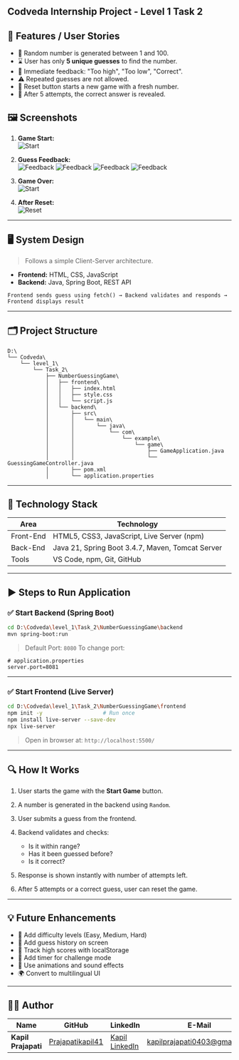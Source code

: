 ## Codveda Internship Project - Level 1 Task 2

## 🔧 Features / User Stories

- 🎲 Random number is generated between 1 and 100.
- ⌛ User has only **5 unique guesses** to find the number.
- 📢 Immediate feedback: "Too high", "Too low", "Correct".
- ⚠️ Repeated guesses are not allowed.
- 🔄 Reset button starts a new game with a fresh number.
- 🛑 After 5 attempts, the correct answer is revealed.



## 🖼️ Screenshots

1. **Game Start:**  
   ![Start](https://github.com/Prajapatikapil41/NumberGuessingGame/blob/main/Images/Screenshot%20(141).png?raw=true)

2. **Guess Feedback:**  
     ![Feedback](https://github.com/Prajapatikapil41/NumberGuessingGame/blob/main/Images/Screenshot%20(142).png?raw=true)
     ![Feedback](https://github.com/Prajapatikapil41/NumberGuessingGame/blob/main/Images/Screenshot%20(143).png?raw=true)
     ![Feedback](https://github.com/Prajapatikapil41/NumberGuessingGame/blob/main/Images/Screenshot%20(144).png?raw=true)
     ![Feedback](https://github.com/Prajapatikapil41/NumberGuessingGame/blob/main/Images/Screenshot%20(145).png?raw=true)

4. **Game Over:**  
     ![Start](https://github.com/Prajapatikapil41/NumberGuessingGame/blob/main/Images/Screenshot%20(146).png?raw=true)

5. **After Reset:**  
   ![Reset](https://github.com/Prajapatikapil41/NumberGuessingGame/blob/main/Images/Screenshot%20(147).png?raw=true)

---

## 🖥️ System Design

> Follows a simple Client-Server architecture.

- **Frontend:** HTML, CSS, JavaScript
- **Backend:** Java, Spring Boot, REST API

```text
Frontend sends guess using fetch() → Backend validates and responds → Frontend displays result
````

---

## 🗂️ Project Structure

```
D:\
└── Codveda\
    └── level_1\
        └── Task_2\
            ├── NumberGuessingGame\
            │   ├── frontend\
            │   │   ├── index.html
            │   │   ├── style.css
            │   │   └── script.js
            │   └── backend\
            │       ├── src\
            │       │   └── main\
            │       │       └── java\
            │       │           └── com\
            │       │               └── example\
            │       │                   └── game\
            │       │                       ├── GameApplication.java
            │       │                       └── GuessingGameController.java
            │       ├── pom.xml
            │       └── application.properties
```

---

## 🧰 Technology Stack

| Area      | Technology                                       |
| --------- | ------------------------------------------------ |
| Front-End | HTML5, CSS3, JavaScript, Live Server (npm)       |
| Back-End  | Java 21, Spring Boot 3.4.7, Maven, Tomcat Server |
| Tools     | VS Code, npm, Git, GitHub                        |

---

## ▶️ Steps to Run Application

### ✅ Start Backend (Spring Boot)

```bash
cd D:\Codveda\level_1\Task_2\NumberGuessingGame\backend
mvn spring-boot:run
```

> Default Port: `8080`
> To change port:

```properties
# application.properties
server.port=8081
```

---

### ✅ Start Frontend (Live Server)

```bash
cd D:\Codveda\level_1\Task_2\NumberGuessingGame\frontend
npm init -y                   # Run once
npm install live-server --save-dev
npx live-server
```

> Open in browser at: `http://localhost:5500/`

---

## 🔍 How It Works

1. User starts the game with the **Start Game** button.
2. A number is generated in the backend using `Random`.
3. User submits a guess from the frontend.
4. Backend validates and checks:

   * Is it within range?
   * Has it been guessed before?
   * Is it correct?
5. Response is shown instantly with number of attempts left.
6. After 5 attempts or a correct guess, user can reset the game.

---

## 💡 Future Enhancements

* 🎯 Add difficulty levels (Easy, Medium, Hard)
* 🧠 Add guess history on screen
* 💾 Track high scores with localStorage
* 🔁 Add timer for challenge mode
* 🎨 Use animations and sound effects
* 🌍 Convert to multilingual UI

---

## 👨‍💻 Author

| Name                | GitHub                                                  | LinkedIn                                                                 | E-Mail                                                              |
| ------------------- | ------------------------------------------------------- | ------------------------------------------------------------------------ | ------------------------------------------------------------------- |
| **Kapil Prajapati** | [Prajapatikapil41](https://github.com/Prajapatikapil41) | [Kapil LinkedIn](https://www.linkedin.com/in/kapil-prajapati-7ba4b51b7/) | [kapilprajapati0403@gmail.com](mailto:kapilprajapati0403@gmail.com) |


